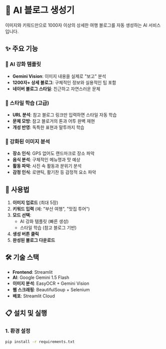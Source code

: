 # 🤖 AI 블로그 생성기

이미지와 키워드만으로 1000자 이상의 상세한 여행 블로그를 자동 생성하는 AI 서비스입니다.

## ✨ 주요 기능

### 🚀 AI 강화 템플릿
- **Gemini Vision**: 이미지 내용을 실제로 "보고" 분석
- **1200자+ 상세 블로그**: 구체적인 정보와 실용적인 팁 포함
- **네이버 블로그 스타일**: 친근하고 자연스러운 문체

### 🧠 스타일 학습 (고급)
- **URL 분석**: 참고 블로그 링크만 입력하면 스타일 자동 학습
- **문체 모방**: 참고 블로거의 톤과 어투 완벽 재현
- **개성 반영**: 독특한 표현과 말투까지 학습

### 📸 강화된 이미지 분석
- **장소 인식**: GPS 없어도 랜드마크로 장소 파악
- **음식 분석**: 구체적인 메뉴명과 맛 예상
- **활동 파악**: 사진 속 활동과 분위기 분석
- **감정 인식**: 로맨틱, 활기찬 등 감정적 요소 파악

## 🎯 사용법

1. **이미지 업로드** (최대 5장)
2. **키워드 입력** (예: "부산 여행", "맛집 투어")
3. **모드 선택**:
   - AI 강화 템플릿 (빠른 생성)
   - 스타일 학습 (참고 블로그 기반)
4. **생성 버튼 클릭**
5. **완성된 블로그 다운로드**

## 🛠️ 기술 스택

- **Frontend**: Streamlit
- **AI**: Google Gemini 1.5 Flash
- **이미지 분석**: EasyOCR + Gemini Vision
- **웹 스크래핑**: BeautifulSoup + Selenium
- **배포**: Streamlit Cloud

## 📋 설치 및 실행

### 1. 환경 설정
```bash
pip install -r requirements.txt